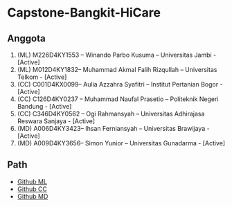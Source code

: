 # Capstone-Bangkit-HiCare

## Anggota
1. (ML) M226D4KY1553 – Winando Parbo Kusuma – Universitas Jambi - [Active]
2. (ML) M012D4KY1832– Muhammad Akmal Falih Rizqullah – Universitas Telkom - [Active]
3. (CC) C001D4KX0099– Aulia Azzahra Syafitri – Institut Pertanian Bogor - [Active]
4. (CC) C126D4KY0237 – Muhammad Naufal Prasetio – Politeknik Negeri Bandung - [Active]
5. (CC)  C346D4KY0562 – Ogi Rahmansyah – Universitas Adhirajasa Reswara Sanjaya - [Active]
6. (MD) A006D4KY3423– Ihsan Ferniansyah – Universitas Brawijaya - [Active]
7. (MD) A009D4KY3656– Simon Yunior – Universitas Gunadarma - [Active]

## Path
- [Github ML](https://github.com/Winando29/HiCare-For-Your-Healthy-Daily-Life-Mobile-Application/tree/main)
- [Github CC](https://github.com/mnaufalprs/HiCare-backendAPI)
- [Github MD](https://github.com/ihsan2122/hicare)
